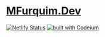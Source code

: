 [MFurquim.Dev](https://mfurquim.dev/)
=============================

[![Netlify Status](https://api.netlify.com/api/v1/badges/92c8bc9c-532f-4e06-8f62-998860973448/deploy-status)](https://app.netlify.com/sites/mfurquimdev/deploys)
[![built with Codeium](https://codeium.com/badges/main)](https://codeium.com)

